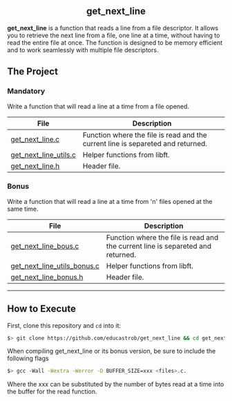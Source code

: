 <div align = center>

## get_next_line
  
</div>

<p>
  <b>get_next_line</b> is a function that reads a line from a file descriptor. It allows you to retrieve the next line from a file, one line at a time, without having to read the entire file at once. The function is designed to be memory efficient and to work seamlessly with multiple file descriptors.
</p>

## The Project

<h3>Mandatory</h3>
<p>Write a function that will read a line at a time from a file opened.</p>
<table>
<thead>
  <tr>
    <th>File</th>
    <th>Description</th>
  </tr>
</thead>
<tbody>
  <tr>
    <td><a href="https://github.com/educastrob/get_next_line/blob/main/get_next_line.c" target="_blank" rel="noopener noreferrer">get_next_line.c</a></td>
    <td>Function where the file is read and the current line is separeted and returned.</td>
  </tr>
  <tr>
    <td><a href="https://github.com/educastrob/get_next_line/blob/main/get_next_line_utils.c" target="_blank" rel="noopener noreferrer">get_next_line_utils.c</a></td>
    <td>Helper functions from libft.</td>
  </tr>
  <tr>
    <td><a href="https://github.com/educastrob/get_next_line/blob/main/get_next_line.h" target="_blank" rel="noopener noreferrer">get_next_line.h</a></td>
    <td>Header file.</td>
  </tr>
</tbody>
</table>
<h3>Bonus</h3>
<p>Write a function that will read a line at a time from 'n' files opened at the same time.</p>
<table>
<thead>
  <tr>
    <th>File</th>
    <th>Description</th>
  </tr>
</thead>
<tbody>
  <tr>
    <td><a href="https://github.com/educastrob/get_next_line/blob/main/get_next_line_bous.c" target="_blank" rel="noopener noreferrer">get_next_line_bous.c</a></td>
    <td>Function where the file is read and the current line is separeted and returned.</td>
  </tr>
  <tr>
    <td><a href="https://github.com/educastrob/get_next_line/blob/main/get_next_line_utils_bonus.c" target="_blank" rel="noopener noreferrer">get_next_line_utils_bonus.c</a></td>
    <td>Helper functions from libft.</td>
  </tr>
  <tr>
    <td><a href="https://github.com/educastrob/get_next_line/blob/main/get_next_line_bonus.h" target="_blank" rel="noopener noreferrer">get_next_line_bonus.h</a></td>
    <td>Header file.</td>
  </tr>
</tbody>
</table>

---

## How to Execute

First, clone this repository and `cd` into it:

```sh
$> git clone https://github.com/educastrob/get_next_line && cd get_next_line
```

When compiling get_next_line or its bonus version, be sure to include the following flags

```sh
$> gcc -Wall -Wextra -Werror -D BUFFER_SIZE=xxx <files>.c.
```

Where the xxx can be substituted by the number of bytes read at a time into the buffer for the read function.
